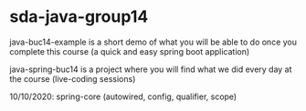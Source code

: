 # sda-java-group14

java-buc14-example is a short demo of what you will be able to do once you complete this course (a quick and easy spring boot application)

java-spring-buc14 is a project where you will find what we did every day at the course (live-coding sessions)

10/10/2020: spring-core (autowired, config, qualifier, scope)